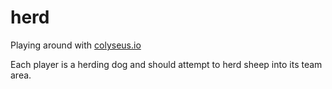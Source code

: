 # herd

Playing around with [colyseus.io](https://www.colyseus.io/)

Each player is a herding dog and should attempt to herd sheep into its team area.

